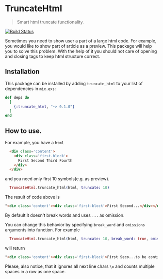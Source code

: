 # TruncateHtml

> Smart html truncate functionality.

[![Build Status](https://travis-ci.org/EnotPoloskun/truncate_html.svg?branch=master)](https://travis-ci.org/EnotPoloskun/truncate_html)

Sometimes you need to show user a part of a large html code. For example, you would like to show part of article as a preview. This package will help you to solve this problem. With the help of it you should not care of opening and closing tags to keep html structure correct.

## Installation

This package can be installed by adding `truncate_html` to your list of dependencies in `mix.exs`:

```elixir
def deps do
  [
    {:truncate_html, "~> 0.1.0"}
  ]
end
```

## How to use.

For example, you have a `html`
```html
  <div class='content'>
    <div class='first-block'>
      First Second Third Fourth
    </div>
  </div>
```
and you need only first 10 symbols(e.g. as preview).
```elixir
  TruncateHtml.truncate_html(html, truncate: 10)
```
The result of code above is
```html
"<div class='content'><div class='first-block'>First Second...</div></div>"
```

By default it doesn't break words and uses `...` as omission.

You can change this behavior by specifying `break_word` and `omissions` arguments into function. For example
```elixir
  TruncateHtml.truncate_html(html, truncate: 10, break_word: true, omision: "...to be continued")
```
will return
```html
"<div class='content'><div class='first-block'>First Seco...to be continued</div></div>"
```

Please, also notice, that it ignores all next line chars `\n` and counts multiple spaces in a row as one space.

